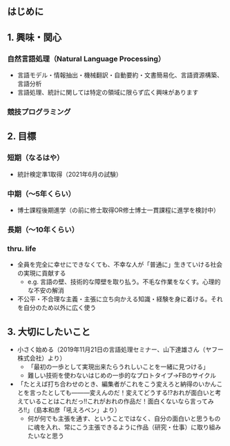 ## はじめに

## 1. 興味・関心
### 自然言語処理（Natural Language Processing）
- 言語モデル・情報抽出・機械翻訳・自動要約・文書簡易化、言語資源構築、言語分析
- 言語処理、統計に関しては特定の領域に限らず広く興味があります
### 競技プログラミング

## 2. 目標
### 短期（なるはや）
- 統計検定準1取得（2021年6月の試験）
### 中期（～5年くらい）
- 博士課程後期進学（の前に修士取得OR修士博士一貫課程に進学を検討中）
### 長期（～10年くらい）

### thru. life
- 全員を完全に幸せにできなくても、不幸な人が「普通に」生きていける社会の実現に貢献する
  - e.g. 言語の壁、技術的な障壁を取り払う。不毛な作業をなくす。心理的な不安の解消
- 不公平・不合理な主義・主張に立ち向かえる知識・経験を身に着ける。それを自分のため以外に広く使う

## 3. 大切にしたいこと
- 小さく始める（2019年11月21日の言語処理セミナー、山下達雄さん（ヤフー株式会社）より）
  - 「最初の一歩として実現出来たらうれしいことを一緒に見つける」
  - 難しい技術を使わないはじめの一歩的なプロトタイプ→FBのサイクル
- 「たとえば打ち合わせのとき、編集者がこれをこう変えろと納得のいかんことを言ったとしても―――変えんのだ！変えてどうする!?おれが面白いと考えていることはこれだっ!!これがおれの作品だ！面白くないなら言ってみろ!!」（島本和彦「吼えろペン」より）
  - 何が何でも主張を通す、ということではなく、自分の面白いと思うものに魂を入れ、常にこう主張できるように作品（研究・仕事）に取り組みたいなと思う

